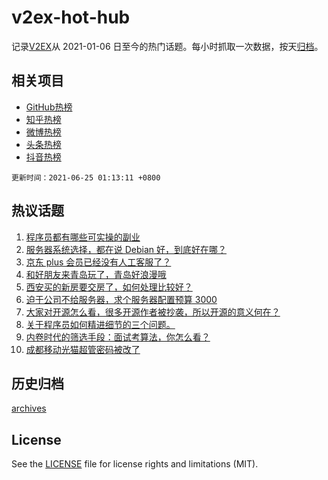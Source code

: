 # v2ex-hot-hub

 记录[V2EX](https://www.v2ex.com/)从 2021-01-06 日至今的热门话题。每小时抓取一次数据，按天[归档](archives)。
 
 ## 相关项目

- [GitHub热榜](https://github.com/lonnyzhang423/github-hot-hub)
- [知乎热榜](https://github.com/lonnyzhang423/zhihu-hot-hub)
- [微博热榜](https://github.com/lonnyzhang423/weibo-hot-hub)
- [头条热榜](https://github.com/lonnyzhang423/toutiao-hot-hub)
- [抖音热榜](https://github.com/lonnyzhang423/douyin-hot-hub)


 `更新时间：2021-06-25 01:13:11 +0800`

## 热议话题

1. [程序员都有哪些可实操的副业](https://www.v2ex.com/t/785504)
1. [服务器系统选择，都在说 Debian 好，到底好在哪？](https://www.v2ex.com/t/785459)
1. [京东 plus 会员已经没有人工客服了？](https://www.v2ex.com/t/785483)
1. [和好朋友来青岛玩了，青岛好浪漫哦](https://www.v2ex.com/t/785433)
1. [西安买的新房要交房了，如何处理比较好？](https://www.v2ex.com/t/785492)
1. [迫于公司不给服务器，求个服务器配置预算 3000](https://www.v2ex.com/t/785493)
1. [大家对开源怎么看，很多开源作者被抄袭，所以开源的意义何在？](https://www.v2ex.com/t/785522)
1. [关于程序员如何精进细节的三个问题。](https://www.v2ex.com/t/785434)
1. [内卷时代的筛选手段：面试考算法，你怎么看？](https://www.v2ex.com/t/785603)
1. [成都移动光猫超管密码被改了](https://www.v2ex.com/t/785435)

## 历史归档

[archives](archives)

## License

See the [LICENSE](LICENSE) file for license rights and limitations (MIT).
